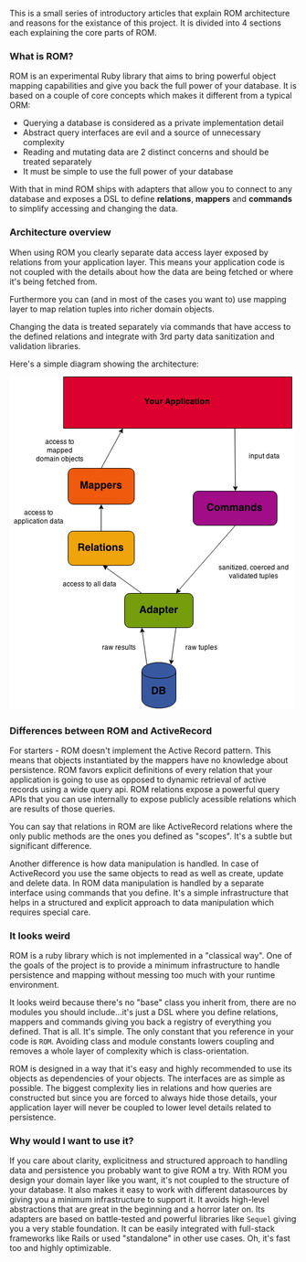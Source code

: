 This is a small series of introductory articles that explain ROM architecture
and reasons for the existance of this project. It is divided into 4 sections
each explaining the core parts of ROM.

### What is ROM?

ROM is an experimental Ruby library that aims to bring powerful object mapping
capabilities and give you back the full power of your database. It is based on a
couple of core concepts which makes it different from a typical ORM:

* Querying a database is considered as a private implementation detail
* Abstract query interfaces are evil and a source of unnecessary complexity
* Reading and mutating data are 2 distinct concerns and should be treated separately
* It must be simple to use the full power of your database

With that in mind ROM ships with adapters that allow you to connect to any
database and exposes a DSL to define **relations**, **mappers** and **commands**
to simplify accessing and changing the data.

### Architecture overview

When using ROM you clearly separate data access layer exposed by relations from
your application layer. This means your application code is not coupled with the
details about how the data are being fetched or where it's being fetched from.

Furthermore you can (and in most of the cases you want to) use mapping layer to
map relation tuples into richer domain objects.

Changing the data is treated separately via commands that have access to the
defined relations and integrate with 3rd party data sanitization and validation
libraries.

Here's a simple diagram showing the architecture:

<p class="text-center">
  <img src="/images/rom-design-overview.png"/>
</p>

### Differences between ROM and ActiveRecord

For starters - ROM doesn't implement the Active Record pattern. This means that
objects instantiated by the mappers have no knowledge about persistence. ROM
favors explicit definitions of every relation that your application is going to
use as opposed to dynamic retrieval of active records using a wide query api.
ROM relations expose a powerful query APIs that you can use internally to expose
publicly acessible relations which are results of those queries.

You can say that relations in ROM are like ActiveRecord relations where the only
public methods are the ones you defined as "scopes". It's a subtle but significant
difference.

Another difference is how data manipulation is handled. In case of ActiveRecord
you use the same objects to read as well as create, update and delete data. In
ROM data manipulation is handled by a separate interface using commands that
you define. It's a simple infrastructure that helps in a structured and explicit
approach to data manipulation which requires special care.

### It looks weird

ROM is a ruby library which is not implemented in a "classical way". One of the
goals of the project is to provide a minimum infrastructure to handle persistence
and mapping without messing too much with your runtime environment.

It looks weird because there's no "base" class you inherit from, there are no
modules you should include...it's just a DSL where you define relations, mappers
and commands giving you back a registry of everything you defined. That is all.
It's simple. The only constant that you reference in your code is `ROM`. Avoiding
class and module constants lowers coupling and removes a whole layer of
complexity which is class-orientation.

ROM is designed in a way that it's easy and highly recommended to use its objects
as dependencies of your objects. The interfaces are as simple as possible. The
biggest complexity lies in relations and how queries are constructed but since
you are forced to always hide those details, your application layer will never
be coupled to lower level details related to persistence.

### Why would I want to use it?

If you care about clarity, explicitness and structured approach to handling data
and persistence you probably want to give ROM a try. With ROM you design your
domain layer like you want, it's not coupled to the structure of your database.
It also makes it easy to work with different datasources by giving you a minimum
infrastructure to support it. It avoids high-level abstractions that are great
in the beginning and a horror later on. Its adapters are based on battle-tested
and powerful libraries like `Sequel` giving you a very stable foundation. It can
be easily integrated with full-stack frameworks like Rails or used "standalone"
in other use cases. Oh, it's fast too and highly optimizable.
